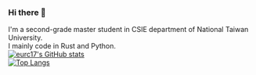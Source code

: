 ### Hi there 👋

I'm a second-grade master student in CSIE department of National Taiwan University.  
I mainly code in Rust and Python.  
[![eurc17's GitHub stats](https://github-readme-stats.vercel.app/api?username=eurc17&count_private=true&hide=contribs,prs,issues)](https://github.com/anuraghazra/github-readme-stats)  
[![Top Langs](https://github-readme-stats.vercel.app/api/top-langs/?username=eurc17)](https://github.com/anuraghazra/github-readme-stats)

<!--
**eurc17/eurc17** is a ✨ _special_ ✨ repository because its `README.md` (this file) appears on your GitHub profile.

Here are some ideas to get you started:

- 🔭 I’m currently working on ...
- 🌱 I’m currently learning ...
- 👯 I’m looking to collaborate on ...
- 🤔 I’m looking for help with ...
- 💬 Ask me about ...
- 📫 How to reach me: ...
- 😄 Pronouns: ...
- ⚡ Fun fact: ...
-->
